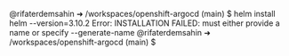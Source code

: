 
@rifaterdemsahin ➜ /workspaces/openshift-argocd (main) $ helm install helm --version=3.10.2
Error: INSTALLATION FAILED: must either provide a name or specify --generate-name
@rifaterdemsahin ➜ /workspaces/openshift-argocd (main) $ 